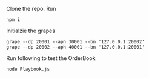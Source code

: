 Clone the repo. Run

	npm i

Initialzie the grapes
```
grape --dp 20001 --aph 30001 --bn '127.0.0.1:20002'
grape --dp 20002 --aph 40001 --bn '127.0.0.1:20001'
```
Run following to test the OrderBook
```
node Playbook.js
```